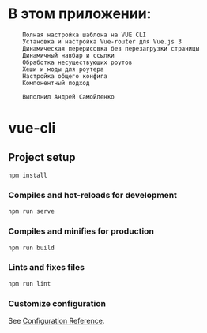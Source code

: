 # В этом приложении:
```
	Полная настройка шаблона на VUE CLI
	Установка и настройка Vue-router для Vue.js 3
	Динамическая перерисовка без перезагрузки страницы
	Динамичный навбар и ссылки
	Обработка несуществующих роутов
	Хеши и моды для роутера
	Настройка общего конфига
	Компонентный подход

	Выполнил Андрей Самойленко
```

# vue-cli

## Project setup
```
npm install
```

### Compiles and hot-reloads for development
```
npm run serve
```

### Compiles and minifies for production
```
npm run build
```

### Lints and fixes files
```
npm run lint
```

### Customize configuration
See [Configuration Reference](https://cli.vuejs.org/config/).
